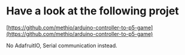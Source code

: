 # Have a look at the following projet 

[https://github.com/methio/arduino-controller-to-p5-game](https://github.com/methio/arduino-controller-to-p5-game)

No AdafruitIO, Serial communication instead. 